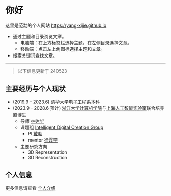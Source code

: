 # 你好

这里是范勐的个人网站 <https://yang-xijie.github.io>

- 通过主题和目录浏览文章。
    - 电脑端：在上方标签栏选择主题，在左侧目录选择文章。
    - 移动端：点击左上角图标选择主题和文章。
- 搜索关键词查找文章。

---

> 以下信息更新于 240523

## 主要经历与个人现状

- (2019.9 - 2023.6) [清华大学电子工程系](https://www.ee.tsinghua.edu.cn)本科
- (2023.9 - 2028.6 预计) [浙江大学计算机学院](http://www.cs.zju.edu.cn/csen/)与[上海人工智能实验室](https://www.shlab.org.cn)联合培养直博生
    - 导师 [林达华](https://www.ie.cuhk.edu.hk/faculty/lin-dahua/)
    - 课题组 [Intelligent Digital Creation Group](https://idc-sh.github.io)
        - PI [戴勃](http://daibo.info)
        - mentor [徐霖宁](https://eveneveno.github.io/lnxu/)
    - 主要研究方向
        - 3D Representation
        - 3D Reconstruction

## 个人信息

更多信息请查看 [个人介绍](./ME/introduction.md)
